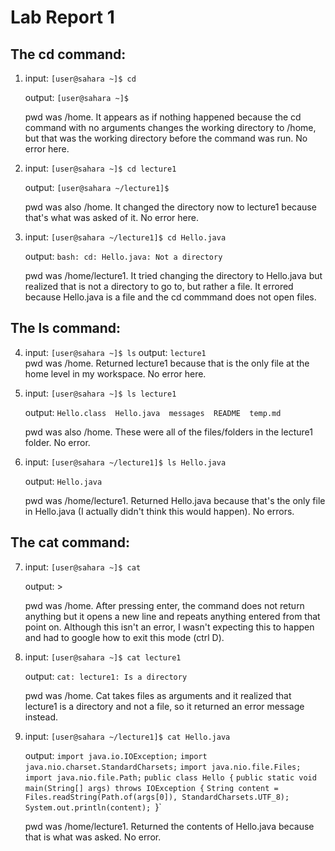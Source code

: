 # Lab Report 1
## The cd command: 
1. input: `[user@sahara ~]$ cd`
  
   output: `[user@sahara ~]$`

   pwd was /home. It appears as if nothing happened because the cd command with no arguments changes the working directory to /home, but that was the working directory before the command was run. No error here.
   
2. input: `[user@sahara ~]$ cd lecture1`

   output: `[user@sahara ~/lecture1]$`

   pwd was also /home. It changed the directory now to lecture1 because that's what was asked of it. No error here.

3. input: `[user@sahara ~/lecture1]$ cd Hello.java` 

   output: `bash: cd: Hello.java: Not a directory` 

   pwd was /home/lecture1. It tried changing the directory to Hello.java but realized that is not a directory to go to, but rather a file. It errored because Hello.java is a file and the cd commmand does not open files. 

## The ls command: 
4. input: `[user@sahara ~]$ ls` 
   output: `lecture1` </br>
   pwd was /home. Returned lecture1 because that is the only file at the home level in my workspace. No error here. 
   </br>
5. input: `[user@sahara ~]$ ls lecture1` 

   output: `Hello.class  Hello.java  messages  README  temp.md` 
   
   pwd was also /home. These were all of the files/folders in the lecture1 folder. No error. 
   

6. input: `[user@sahara ~/lecture1]$ ls Hello.java` 

   output: `Hello.java` 
   
   pwd was /home/lecture1. Returned Hello.java because that's the only file in Hello.java (I actually didn't think this would happen). No errors. 
   
## The cat command:
7. input: `[user@sahara ~]$ cat` 

   output: > 
   
   pwd was /home. After pressing enter, the command does not return anything but it opens a new line and repeats anything entered from that point on. Although this isn't an error, I wasn't expecting this to happen and had to google how to exit this mode (ctrl D). 
   
8. input: `[user@sahara ~]$ cat lecture1` 

   output: `cat: lecture1: Is a directory` 
   
   pwd was /home. Cat takes files as arguments and it realized that lecture1 is a directory and not a file, so it returned an error message instead. 
  
9. input: `[user@sahara ~/lecture1]$ cat Hello.java` 

   output: `import java.io.IOException;`
   `import java.nio.charset.StandardCharsets;`
   `import java.nio.file.Files;`
   `import java.nio.file.Path;`
   `public class Hello {`
   `public static void main(String[] args) throws IOException {`
    `String content = Files.readString(Path.of(args[0]), StandardCharsets.UTF_8);`    
    `System.out.println(content);
  `}` 

   pwd was /home/lecture1. Returned the contents of Hello.java because that is what was asked. No error.
